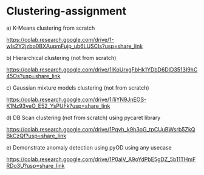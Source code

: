 # Clustering-assignment

a) K-Means clustering from scratch

https://colab.research.google.com/drive/1-wIs2Y2jzbo0BXAupmFujp_ub6LUSCIs?usp=share_link


b) Hierarchical clustering (not from scratch)

https://colab.research.google.com/drive/1IKoUrxgFbHk1YDbD6DID3513I9hC45Os?usp=share_link


c) Gaussian mixture models clustering (not from scratch)

https://colab.research.google.com/drive/1i1iYN9JnEOS-K1Nz93veO_E52_YsPUFk?usp=share_link


d) DB Scan clustering (not from scratch) using pycaret library 

https://colab.research.google.com/drive/1Pqvh_k9h3oG_tpCUuBWsrb5ZkQBkCzQf?usp=share_link


e) Demonstrate anomaly detection using pyOD using any usecase

https://colab.research.google.com/drive/1P0alV_A9oYdPbE5gDZ_5b11THmFRDo3U?usp=share_link
